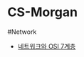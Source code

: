 # CS-Morgan

#Network

- [네트워크와 OSI 7계층](https://github.com/do-sopt-cs-study/CS-Morgan/blob/main/network/%EB%84%A4%ED%8A%B8%EC%9B%8C%ED%81%AC%EC%99%80%20OSI%207%EA%B3%84%EC%B8%B5.md)
